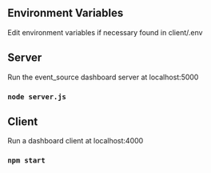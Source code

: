 ## Environment Variables
Edit environment variables if necessary found in client/.env

## Server
Run the event_source dashboard server at localhost:5000
### `node server.js`

## Client
Run a dashboard client at localhost:4000
### `npm start`

